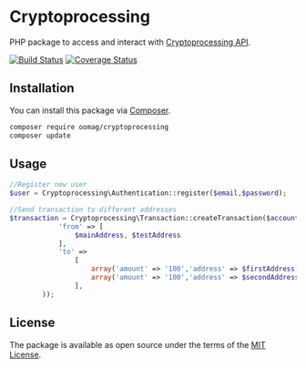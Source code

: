 # Cryptoprocessing

PHP package to access and interact with [Cryptoprocessing API](https://api.cryptoprocessing.io).

[![Build Status](https://travis-ci.org/oomag/cryptoprocessing.php.svg?branch=master)](https://travis-ci.org/oomag/cryptoprocessing.php)
[![Coverage Status](https://coveralls.io/repos/github/oomag/cryptoprocessing.php/badge.svg?branch=master)](https://coveralls.io/github/oomag/cryptoprocessing.php?branch=master)

## Installation

You can install this package via [Composer](http://getcomposer.org).

```bash
composer require oomag/cryptoprocessing
composer update
```


## Usage

```php
//Register new user
$user = Cryptoprocessing\Authentication::register($email,$password);

//Send transaction to different addresses
$transaction = Cryptoprocessing\Transaction::createTransaction($accountId, array(
            'from' => [
                $mainAddress, $testAddress
            ],
            'to' =>
                [
                    array('amount' => '100','address' => $firstAddress),
                    array('amount' => '100','address' => $secondAddress)
                ],
        ));


```

## License

The package is available as open source under the terms of the [MIT License](https://opensource.org/licenses/MIT).